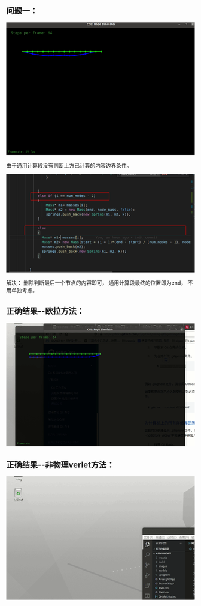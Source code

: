 ## 问题一：

![avatar](images/error1.gif)

由于通用计算段没有判断上方已计算的内容边界条件。

![avatar](images/q1.png)

解决： 删除判断最后一个节点的内容即可， 通用计算段最终的位置即为end， 不用单独考虑。


## 正确结果--欧拉方法：

![avatar](images/euler_hide_rusult.gif)


## 正确结果--非物理verlet方法：

![avatar](images/verlet_rusult.gif)
